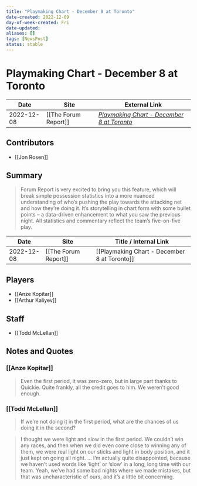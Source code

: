 ```yaml
---
title: "Playmaking Chart - December 8 at Toronto"
date-created: 2022-12-09
day-of-week-created: Fri
date-updated: 
aliases: []
tags: [NewsPost]
status: stable
---
```


# Playmaking Chart - December 8 at Toronto

| Date       | Site                 | External Link                                                                                                    |
| ---------- | -------------------- | ---------------------------------------------------------------------------------------------------------------- |
| 2022-12-08 | [[The Forum Report]] | [*Playmaking Chart - December 8 at Toronto*](https://theforumreport.com/playmaking-chart-december-8-at-toronto/) |

## Contributors
- [[Jon Rosen]]

## Summary
> Forum Report is very excited to bring you this feature, which will break simple possession statistics into a more nuanced understanding of who’s pushing the play towards the attacking net and how they’re doing it. It’s storytelling in chart form with some bullet points – a data-driven enhancement to what you saw the previous night. All statistics and commentary reflect the team’s five-on-five play.

| Date       | Site                 | Title / Internal Link                        |
| ---------- | -------------------- | -------------------------------------------- |
| 2022-12-08 | [[The Forum Report]] | [[Playmaking Chart - December 8 at Toronto]] |

## Players
- [[Anze Kopitar]]
- [[Arthur Kaliyev]]

## Staff
- [[Todd McLellan]]

## Notes and Quotes
### [[Anze Kopitar]]
>  Even the first period, it was zero-zero, but in large part thanks to Quickie. Quite frankly, all the credit goes to him. We weren’t good enough. 

### [[Todd McLellan]]
>  If we’re not doing it in the first period, what are the chances of us doing it in the second?

> I thought we were light and slow in the first period. We couldn’t win any races, and then when we did even come close to winning any of them, we were real light on our sticks and light in body position, and it just kept on going all night. … I’m actually quite disappointed, because we haven’t used words like ‘light’ or ‘slow’ in a long, long time with our team. Yeah, we’ve had some bad nights where we made mistakes, but that was uncharacteristic of ours, and it’s a little bit concerning.

